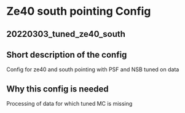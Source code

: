 # Ze40 south pointing Config

## 20220303_tuned_ze40_south

## Short description of the config

Config for ze40 and south pointing with PSF and NSB tuned on data

## Why this config is needed

Processing of data for which tuned MC is missing

